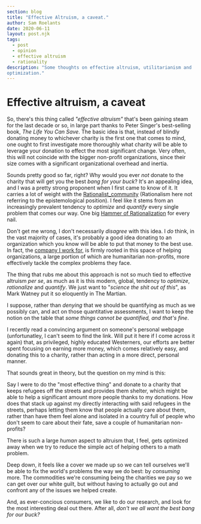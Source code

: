 ```yaml
---
section: blog
title: "Effective Altruism, a caveat."
author: Sam Roelants
date: 2020-06-11
layout: post.njk
tags:
  - post
  - opinion
  - effective altruism
  - rationality
description: "Some thoughts on effective altruism, utilitarianism and
optimization."
---
```

# Effective altruism, a caveat
So, there's this thing called _"effective altruism"_ that's been gaining steam
for the last decade or so, in large part thanks to Peter Singer's best-selling
book, _The Life You Can Save_. The basic idea is that, instead of blindly donating
money to whichever charity is the first one that comes to mind, one ought to
first investigate more thoroughly what charity will be able to leverage your
donation to effect the most significant change. Very often, this will not
coincide with the bigger non-profit organizations, since their size comes with
a significant organizational overhead and inertia.

Sounds pretty good so far, right? Why would you ever _not_ donate to the charity
that will get you the best _bang for your buck_? It's an appealing idea, and
I was a pretty strong proponent when I first came to know of it. It carries
a lot of weight with the [Rationalist_community](https://en.wikipedia.org/wiki/LessWrong) (Rationalism here not
referring to the epistemological position). I feel like it stems from an
increasingly prevalent tendency to _optimize_ and _quantify_ every single
problem that comes our way. One big [Hammer of Rationalization](https://en.wikipedia.org/wiki/Rationalization_(sociology)) for
every nail.

Don't get me wrong, I don't necessarily _disagree_ with this idea. I _do_ think,
in the vast majority of cases, it's probably a good idea donating to an
organization which you know will be able to put that money to the best use.
In fact, the [company I work for](https://www.kumu.io), is firmly rooted in this
space of helping organizations, a large portion of which are humanitarian 
non-profits, more effectively tackle the complex problems they face.

The thing that rubs me about this approach is not so much tied to effective
altruism _per se_, as much as it is this modern, global, tendency to _optimize_,
_rationalize_ and _quantify_. We just want to "_science the shit out of this_",
as Mark Watney put it so eloquently in The Martian.

I suppose, rather than _denying_ that we should be quantifying as much as we
possibly can, and act on those quantitative assessments, I want to keep the
notion on the table that _some things cannot be quantified, and that's fine_.

I recently read a convincing argument on someone's personal webpage
(unfortunatley, I can't seem to find the link. Will put it here if I come across
it again) that, as privileged, highly educated Westerners, our efforts are
better spent focusing on earning more money, which comes relatively easy, and
donating this to a charity, rather than acting in a more direct, personal
manner.

That sounds great in theory, but the question on my mind is this:

Say I were to do the "most effective thing" and donate to a charity that keeps
refugees off the streets and provides them shelter, which might be able to help
a significant amount more people thanks to my donations. How does that stack up
against my directly interacting with said refugees in the streets, perhaps
letting them know that people actually care about them, rather than have them
feel alone and isolated in a country full of people who don't seem to care about
their fate, save a couple of humanitarian non-profits?

There is such a large _human_ aspect to altruism that, I feel, gets optimized 
away when we try to reduce the simple act of helping others to a math problem.

Deep down, it feels like a cover we made up so we can tell ourselves we'll be
able to fix the world's problems the way we do best: by _consuming_ more. The
commodities we're consuming being the charities we pay so we can get over our
white guilt, but without having to actually go out and confront any of the
issues we helped create.

And, as ever-concious consumers, we like to do our research, and look for the
most interesting deal out there. After all, _don't we all want the best bang for_
_our buck?_
